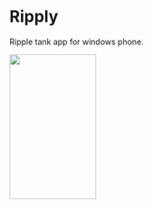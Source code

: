 Ripply
======

Ripple tank app for windows phone.

<a href='http://monogame.net/' target='_blank'><img src='https://fbcdn-sphotos-h-a.akamaihd.net/hphotos-ak-xpf1/v/t34.0-12/10429022_10203072753637610_1326256814_n.jpg?oh=081f0d657fb1fe4782c3207ff650bc06&oe=539AB5DA&__gda__=1402658635_3840b129a34a15739045e85aadbfdcf3' width=153 height=256></a>
